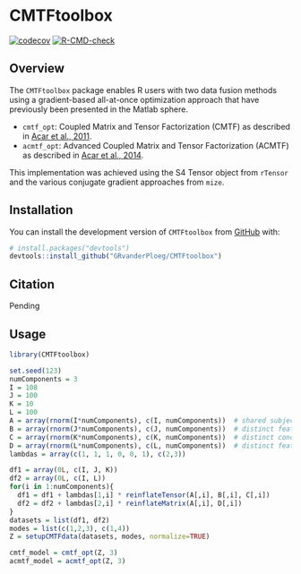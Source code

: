 
<!-- README.md is generated from README.Rmd. Please edit that file -->

# CMTFtoolbox

<!-- badges: start -->

[![codecov](https://codecov.io/gh/GRvanderPloeg/CMTFtoolbox/graph/badge.svg?token=Y8XWFAV0IC)](https://codecov.io/gh/GRvanderPloeg/CMTFtoolbox)
[![R-CMD-check](https://github.com/GRvanderPloeg/CMTFtoolbox/actions/workflows/R-CMD-check.yaml/badge.svg)](https://github.com/GRvanderPloeg/CMTFtoolbox/actions/workflows/R-CMD-check.yaml)
<!-- badges: end -->

## Overview

The `CMTFtoolbox` package enables R users with two data fusion methods
using a gradient-based all-at-once optimization approach that have
previously been presented in the Matlab sphere.

- `cmtf_opt`: Coupled Matrix and Tensor Factorization (CMTF) as
  described in [Acar et al., 2011](https://arxiv.org/abs/1105.3422).
- `acmtf_opt`: Advanced Coupled Matrix and Tensor Factorization (ACMTF)
  as described in [Acar et al.,
  2014](https://bmcbioinformatics.biomedcentral.com/articles/10.1186/1471-2105-15-239).

This implementation was achieved using the S4 Tensor object from
`rTensor` and the various conjugate gradient approaches from `mize`.

## Installation

You can install the development version of `CMTFtoolbox` from
[GitHub](https://github.com/) with:

``` r
# install.packages("devtools")
devtools::install_github("GRvanderPloeg/CMTFtoolbox")
```

## Citation

Pending

## Usage

``` r
library(CMTFtoolbox)

set.seed(123)
numComponents = 3
I = 108
J = 100
K = 10
L = 100
A = array(rnorm(I*numComponents), c(I, numComponents))  # shared subject mode
B = array(rnorm(J*numComponents), c(J, numComponents))  # distinct feature mode of X1
C = array(rnorm(K*numComponents), c(K, numComponents))  # distinct condition mode of X1
D = array(rnorm(L*numComponents), c(L, numComponents))  # distinct feature mode of X2
lambdas = array(c(1, 1, 1, 0, 0, 1), c(2,3))

df1 = array(0L, c(I, J, K))
df2 = array(0L, c(I, L))
for(i in 1:numComponents){
  df1 = df1 + lambdas[1,i] * reinflateTensor(A[,i], B[,i], C[,i])
  df2 = df2 + lambdas[2,i] * reinflateMatrix(A[,i], D[,i])
}
datasets = list(df1, df2)
modes = list(c(1,2,3), c(1,4))
Z = setupCMTFdata(datasets, modes, normalize=TRUE)

cmtf_model = cmtf_opt(Z, 3)
acmtf_model = acmtf_opt(Z, 3)
```
